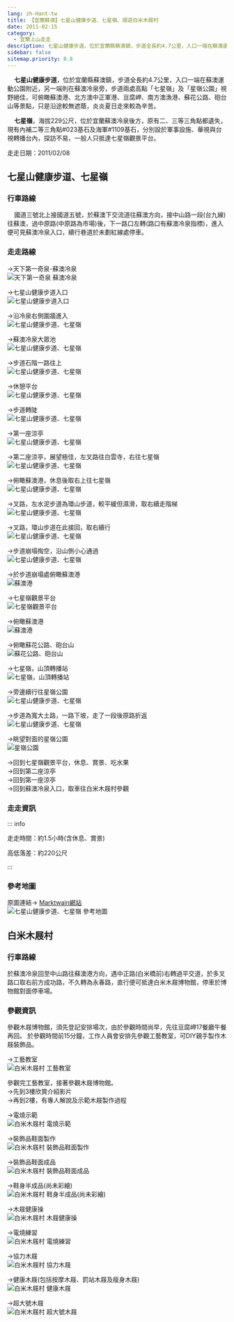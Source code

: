 ```yaml
---
lang: zh-Hant-tw
title: 【宜蘭蘇澳】七星山健康步道、七星嶺、順遊白米木屐村
date: 2011-02-15
category: 
  - 宜蘭上山走走
description: 七星山健康步道，位於宜蘭縣蘇澳鎮，步道全長約4.7公里，入口一端在蘇澳運動公園附近，另一端則在蘇澳冷泉旁，步道兩處高點「七星嶺」及「星嶺公園」視野絕佳，可俯瞰蘇澳港、北方澳中正軍港、豆腐岬、南方澳漁港、蘇花公路、砲台山等景點，只是沿途較無遮蔭，炎炎夏日走來較為辛苦。
sidebar: false
sitemap.priority: 0.8
---
```


    **七星山健康步道**，位於宜蘭縣蘇澳鎮，步道全長約4.7公里，入口一端在蘇澳運動公園附近，另一端則在蘇澳冷泉旁，步道兩處高點「七星嶺」及「星嶺公園」視野絕佳，可俯瞰蘇澳港、北方澳中正軍港、豆腐岬、南方澳漁港、蘇花公路、砲台山等景點，只是沿途較無遮蔭，炎炎夏日走來較為辛苦。  

<!-- more -->

    **七星嶺**，海拔229公尺，位於宜蘭蘇澳冷泉後方，原有二、三等三角點都遺失，現有內補二等三角點#023基石及海軍#1109基石，分別設於軍事設施、華視與台視轉播台內，探訪不易，一般人只抵達七星嶺觀景平台。

走走日期：2011/02/08

## 七星山健康步道、七星嶺

### 行車路線
    國道三號北上接國道五號，於蘇澳下交流道往蘇澳方向，接中山路一段(台九線)往蘇澳，過中原路(中原路為市場)後，下一路口左轉(路口有蘇澳冷泉指標)，進入便可見蘇澳冷泉入口，續行巷道於未劃紅線處停車。

### 走走路線
→天下第一奇泉-蘇澳冷泉  
![天下第一奇泉 蘇澳冷泉](https://1013399.github.io/image-5/260/177648637_l.jpg)

→七星山健康步道入口  
![七星山健康步道入口](https://1013399.github.io/image-5/260/177648641_l.jpg)

→沿冷泉右側圍牆進入  
![七星山健康步道、七星嶺](https://1013399.github.io/image-5/260/177648716_l.jpg)

→蘇澳冷泉大眾池  
![七星山健康步道、七星嶺](https://1013399.github.io/image-5/260/177648645_l.jpg)

→步道石階一路往上  
![七星山健康步道、七星嶺](https://1013399.github.io/image-5/260/177648648_l.jpg)

→休憩平台  
![七星山健康步道、七星嶺](https://1013399.github.io/image-5/260/177648651_l.jpg)

→步道轉陡  
![七星山健康步道、七星嶺](https://1013399.github.io/image-5/260/177648655_l.jpg)

→第一座涼亭  
![七星山健康步道、七星嶺](https://1013399.github.io/image-5/260/177648662_l.jpg)

→第二座涼亭，展望極佳，左叉路往白雲寺，右往七星嶺  
![七星山健康步道、七星嶺](https://1013399.github.io/image-5/260/177648666_l.jpg)

→俯瞰蘇澳港，休息後取右上往七星嶺  
![七星山健康步道、七星嶺](https://1013399.github.io/image-5/260/177648668_l.jpg)

→叉路，左水泥步道為環山步道，較平緩但濕滑，取右續走階梯  
![七星山健康步道、七星嶺](https://1013399.github.io/image-5/260/177648674_l.jpg)

→叉路，環山步道在此接回，取右續行  
![七星山健康步道、七星嶺](https://1013399.github.io/image-5/260/177648681_l.jpg)

→步道崩塌掏空，沿山側小心通過  
![七星山健康步道、七星嶺](https://1013399.github.io/image-5/260/177648686_l.jpg)

→於步道崩塌處俯瞰蘇澳港  
![蘇澳港](https://1013399.github.io/image-5/260/177648688_l.jpg)

→七星嶺觀景平台  
![七星嶺觀景平台](https://1013399.github.io/image-5/260/177648692_l.jpg)

→俯瞰蘇澳港  
![蘇澳港](https://1013399.github.io/image-5/260/177648695_l.jpg)

→俯瞰蘇花公路、砲台山  
![蘇花公路、砲台山](https://1013399.github.io/image-5/260/177648697_l.jpg)

→七星嶺，山頂轉播站  
![七星嶺，山頂轉播站](https://1013399.github.io/image-5/260/177648702_l.jpg)

→旁邊續行往星嶺公園  
![七星山健康步道、七星嶺](https://1013399.github.io/image-5/260/177648706_l.jpg)

→步道為寬大土路，一路下坡，走了一段後原路折返  
![七星山健康步道、七星嶺](https://1013399.github.io/image-5/260/177648709_l.jpg)

→眺望對面的星嶺公園  
![星嶺公園](https://1013399.github.io/image-5/260/177648711_l.jpg)

→回到七星嶺觀景平台，休息、賞景、吃水果  
→回到第二座涼亭  
→回到第一座涼亭  
→回到蘇澳冷泉入口，取車往白米木屐村參觀


### 走走資訊

::: info

走走時間：約1.5小時(含休息、賞景)

高低落差：約220公尺

:::

### 參考地圖
原圖連結→ [Marktwain網站](http://www.wayfarer.idv.tw/Taiwan/2010/0424/0424.html)  
![七星山健康步道、七星嶺 參考地圖](https://1013399.github.io/image-5/260/177648948_l.jpg)
  
## 白米木屐村

### 行車路線

於蘇澳冷泉回至中山路往蘇澳港方向，遇中正路(白米橋前)右轉過平交道，於多叉路口取右前方成功路，不久轉為永春路，直行便可抵達白米木屐博物館，停車於博物館對面停車場。

### 參觀資訊

參觀木屐博物館，須先登記安排場次，由於參觀時間尚早，先往豆腐岬17餐廳午餐再回。 
於參觀時間前15分鐘，工作人員會安排先參觀工藝教室，可DIY親手製作木屐裝飾品。  

→工藝教室  
![白米木屐村 工藝教室](https://1013399.github.io/image-5/260/177648729_l.jpg)  
  
參觀完工藝教室，接著參觀木屐博物館。  
→先到3樓欣賞介紹影片  
→再到2樓，有專人解說及示範木屐製作過程  

→電燒示範  
![白米木屐村 電燒示範](https://1013399.github.io/image-5/260/177648744_l.jpg)

→裝飾品鞋面製作  
![白米木屐村 裝飾品鞋面製作](https://1013399.github.io/image-5/260/177648756_l.jpg)

→裝飾品鞋面成品  
![白米木屐村 裝飾品鞋面成品](https://1013399.github.io/image-5/260/177648771_l.jpg)

→鞋身半成品(尚未彩繪)  
![白米木屐村 鞋身半成品(尚未彩繪)](https://1013399.github.io/image-5/260/177648783_l.jpg)

→木屐健康操  
![白米木屐村 木屐健康操](https://1013399.github.io/image-5/260/177648815_l.jpg)

→電燒練習  
![白米木屐村 電燒練習](https://1013399.github.io/image-5/260/177648825_l.jpg)

→協力木屐  
![白米木屐村 協力木屐](https://1013399.github.io/image-5/260/177648835_l.jpg)

→健康木屐(包括按摩木屐、罰站木屐及瘦身木屐)  
![白米木屐村 健康木屐](https://1013399.github.io/image-5/260/177648844_l.jpg)

→超大號木屐  
![白米木屐村 超大號木屐](https://1013399.github.io/image-5/260/177648853_l.jpg)